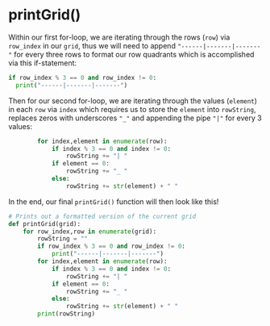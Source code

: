 <!--title={Sudoku Solver Lab: printGrid()}-->

<!--badges={Algorithmns:36}-->

<!--concepts{2D Lists}-->

# printGrid()

Within our first for-loop, we are iterating through the rows (`row`) via `row_index` in our `grid`, thus we will need to append `"------|-------|-------"` for every three rows to format our row quadrants which is accomplished via this if-statement:

```python
if row_index % 3 == 0 and row_index != 0:
  print("------|-------|-------") 
```



Then for our second for-loop, we are iterating through the values (`element`) in each `row` via `index` which requires us to store the `element` into `rowString`, replaces zeros with underscores `"_"` and appending the pipe `"|"` for every 3 values:

```python
		for index,element in enumerate(row):
			if index % 3 == 0 and index != 0:
				rowString += "| "
			if element == 0:
				rowString += "_ "
			else:
				rowString += str(element) + " "
```



In the end, our final `printGrid()` function will then look like this!

```python
# Prints out a formatted version of the current grid
def printGrid(grid):
	for row_index,row in enumerate(grid):
		rowString = ""
		if row_index % 3 == 0 and row_index != 0:
			print("------|-------|-------")
		for index,element in enumerate(row):
			if index % 3 == 0 and index != 0:
				rowString += "| "
			if element == 0:
				rowString += "_ "
			else:
				rowString += str(element) + " "
		print(rowString)
```

